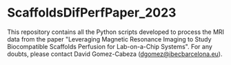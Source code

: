 # ScaffoldsDifPerfPaper_2023

This repository contains all the Python scripts developed to process the MRI data from the paper "Leveraging Magnetic Resonance Imaging to Study Biocompatible Scaffolds Perfusion for Lab-on-a-Chip Systems". For any doubts, please contact David Gomez-Cabeza (dgomez@ibecbarcelona.eu). 
